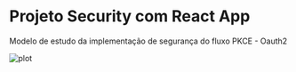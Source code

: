 # Projeto Security com React App

Modelo de estudo da implementação de segurança do fluxo PKCE - Oauth2 

![plot](./public/pkce-auth2.png)


